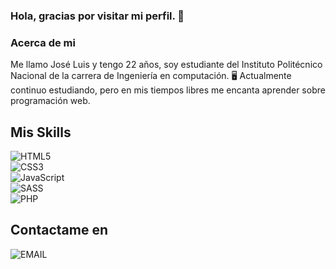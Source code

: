 ### Hola, gracias por visitar mi perfil. 👋

### Acerca de mi

Me llamo José Luis y tengo 22 años, soy estudiante del Instituto Politécnico Nacional de la carrera de Ingeniería en computación. 🖥️
Actualmente continuo estudiando, pero en mis tiempos libres me encanta aprender sobre programación web.

## Mis Skills

![HTML5](https://img.shields.io/badge/HTML5-orange?style=for-the-badge&logo=html5&logoColor=FFF&labelColor=black)</br>
![CSS3](https://img.shields.io/badge/CSS3-informational?style=for-the-badge&logo=CSS3&logoColor=FFF&labelColor=000)</br>
![JavaScript](https://img.shields.io/badge/JavaScript-yellow?style=for-the-badge&logo=JAVASCRIPT&logoColor=FFF&labelColor=000)</br>
![SASS](https://img.shields.io/badge/SASS-DE6DDE?style=for-the-badge&logo=SASS&logoColor=FFF&labelColor=000)</br>
![PHP](https://img.shields.io/badge/PHP-orange?style=for-the-badge&logo=PHP&logoColor=FFF&labelColor=000)</br>

## Contactame en

![EMAIL](https://img.shields.io/badge/sanchezmendozajoseluis9@gmail.com-FC5252?style=for-the-badge&logo=Gmail&logoColor=FFF&labelColor=000)</br>
